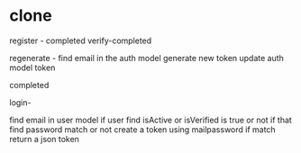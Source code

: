 # clone

register - completed
verify-completed

regenerate -
find email in the auth model
generate new token
update auth model token 

completed

login-

find email in user model
if user find isActive or isVerified is true or not
if that find password match or not
create a token using mailpassword 
if match return a json token

